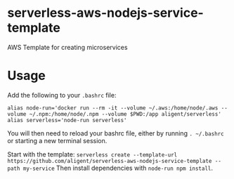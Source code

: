 # serverless-aws-nodejs-service-template
AWS Template for creating microservices


# Usage

Add the following to your `.bashrc` file:

```
alias node-run='docker run --rm -it --volume ~/.aws:/home/node/.aws --volume ~/.npm:/home/node/.npm --volume $PWD:/app aligent/serverless'
alias serverless='node-run serverless'
```

You will then need to reload your bashrc file, either by running `. ~/.bashrc` or starting a new terminal session.

Start with the template: `serverless create --template-url https://github.com/aligent/serverless-aws-nodejs-service-template --path my-service`
Then install dependencies with `node-run npm install`.